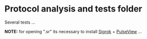Protocol analysis and tests folder
==================================
Several tests ...

__NOTE:__ for opening ".sr" its necessary to install [Sigrok](https://sigrok.org/) + [PulseView](https://www.sigrok.org/wiki/PulseView) ...
